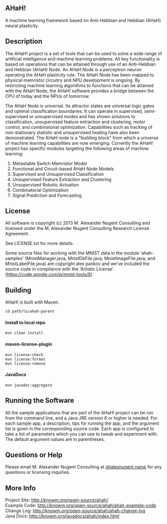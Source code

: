 ## AHaH!

A machine learning framework based on Anti-Hebbian and Hebbian (AHaH) neural plasticity.

## Description 

The AHaH! project is a set of tools that can be used to solve a wide range of artificial intelligence 
and machine learning problems. All key functionality is based on operations that can be attained 
through use of an Anti-Hebbian and Hebbian (AHaH) Node. An AHaH Node is a perceptron neuron operating 
the AHaH plasticity rule. The AHaH Node has been mapped to physical memristor circuitry 
and NPU development is ongoing. By restricting machine learning algorithms to functions that can 
be attained with the AHaH Node, the AHaH! software provides a bridge between the CPU of today and 
the NPUs of tomorrow.

The AHaH Node is universal. Its attractor states are universal logic gates and optimal classification 
boundaries. It can operate in supervised, semi-supervised or unsupervised modes and has shown 
solutions to classification, unsupervised feature extraction and clustering, motor control, and 
combinatorial optimization. Capabilities such as tracking of non-stationary statistic and unsupervised 
healing have also been demonstrated. The AHaH node is a "building block" from which a universe of 
machine learning capabilities are now emerging. Currently the AHaH! project has specific modules targeting 
the following areas of machine learning:

1. Metastable Switch Memristor Model
1. Functional and Circuit-based AHaH Node Models
1. Supervised and Unsupervised Classification
1. Unsupervised Feature Extraction and Clustering
1. Unsupervised Robotic Actuation
1. Combinatorial Optimization
1. Signal Prediction and Forecasting

## License

All software is copyright (c) 2013 M. Alexander Nugent Consulting and licensed under the 
M. Alexander Nugent Consulting Research License Agreement.

See LICENSE.txt for more details.

Some source files for working with the MNIST data in the module 'ahah-samples' (MnistManager.java, MnistDbFile.java, MnistImageFile.java, and MnistLabelFile.java) are copyright alex pankov and we've included the source code in compliance with the 'Artistic License'. (https://code.google.com/p/mnist-tools/ß)

## Building

AHaH! is built with Maven.

    cd path/to/ahah-parent
    
#### Install to local repo

    mvn clean install
    
#### maven-license-plugin

    mvn license:check
    mvn license:format
    mvn license:remove
    
#### JavaDocs

    mvn javadoc:aggregate 

## Running the Software

All the sample applications that are part of the AHaH! project can be run from the command line, and a Java JRE 
version 6 or higher is needed. For each sample app, a description, tips for running the app, and the argument list
is given in the corresponding source code. Each app is configured to take a list of parameters which you can use to 
tweak and experiment with. The default argument values are in parentheses. 

## Questions or Help

Please email M. Alexander Nugent Consulting at i@alexnugent.name for any questions or licensing inquiries.

## More Info
Project Site: <http://knowm.org/open-source/ahah/>  
Example Code: <http://knowm.org/open-source/ahah/ahah-example-code>  
Change Log: <http://knowm.org/open-source/ahah/ahah-change-log>  
Java Docs: <http://knowm.org/javadocs/ahah/index.html>  
